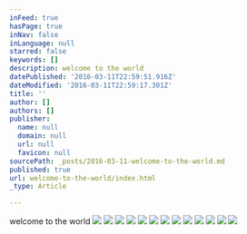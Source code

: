 ```yaml
---
inFeed: true
hasPage: true
inNav: false
inLanguage: null
starred: false
keywords: []
description: welcome to the world
datePublished: '2016-03-11T22:59:51.916Z'
dateModified: '2016-03-11T22:59:17.301Z'
title: ''
author: []
authors: []
publisher:
  name: null
  domain: null
  url: null
  favicon: null
sourcePath: _posts/2016-03-11-welcome-to-the-world.md
published: true
url: welcome-to-the-world/index.html
_type: Article

---
```

welcome to the world
![](https://the-grid-user-content.s3-us-west-2.amazonaws.com/828b9322-570d-4e8d-8dd8-05af93e62b64.jpg)
![](https://the-grid-user-content.s3-us-west-2.amazonaws.com/23db5f20-018f-4292-923c-1f5071d717a8.jpg)
![](https://the-grid-user-content.s3-us-west-2.amazonaws.com/4ac4bf9a-e0b3-47c1-ab56-2f1997215be8.jpg)
![](https://the-grid-user-content.s3-us-west-2.amazonaws.com/295d54ec-3583-4366-aaba-bcce2bee066a.jpg)
![](https://the-grid-user-content.s3-us-west-2.amazonaws.com/bd6eb38b-dba1-499f-8d8b-ab733bbed260.jpg)
![](https://the-grid-user-content.s3-us-west-2.amazonaws.com/d091a2f1-ac4c-41dd-91bb-709a64170c55.jpg)
![](https://the-grid-user-content.s3-us-west-2.amazonaws.com/b0c07d82-c2a5-4c25-aeb0-0831a75c445e.jpg)
![](https://the-grid-user-content.s3-us-west-2.amazonaws.com/5eaa6d48-5cca-4a8a-9008-2acbfcdb3acc.jpg)
![](https://the-grid-user-content.s3-us-west-2.amazonaws.com/4271297d-49f6-42b0-85b5-726b0e29461d.jpg)
![](https://the-grid-user-content.s3-us-west-2.amazonaws.com/63426328-fb4c-4739-9fbe-451f2bd5f1ec.jpg)
![](https://the-grid-user-content.s3-us-west-2.amazonaws.com/652a2e22-7613-4019-b01c-1c201b419308.jpg)
![](https://the-grid-user-content.s3-us-west-2.amazonaws.com/9cc05cfa-d037-4353-861f-fd45333cfe39.jpg)
![](https://the-grid-user-content.s3-us-west-2.amazonaws.com/1d371b79-f1a9-4eba-9fac-6eb249d3e301.jpg)